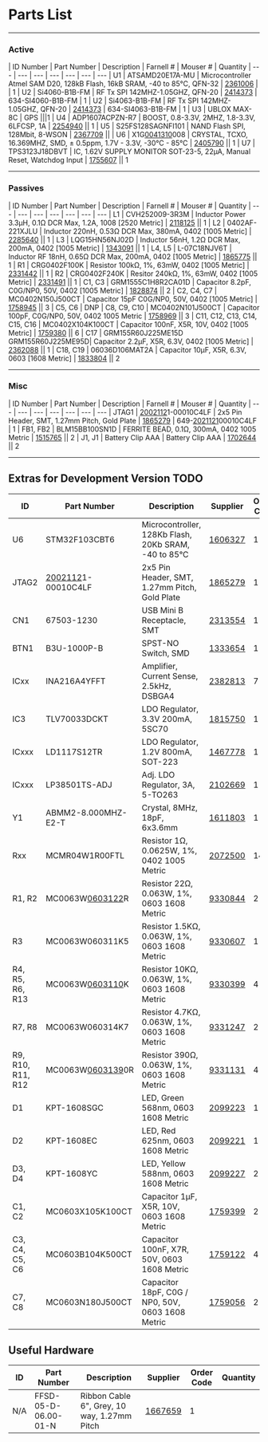 # Parts List

----
### Active

| ID Number  | Part Number | Description | Farnell # | Mouser # | Quantity
| --- | --- | --- | --- | --- | --- | ---
| U1 | ATSAMD20E17A-MU | Microcontroller Atmel SAM D20, 128kB Flash, 16kB SRAM, -40 to 85°C, QFN-32 | [2361006](http://uk.farnell.com/jsp/search/browse.jsp;jsessionid=0?N=0&Ntk=partnumbers&Ntt=*2361006*) | | 1
| U2 | Si4060-B1B-FM | RF Tx SPI 142MHZ-1.05GHZ, QFN-20 | [2414373](http://uk.farnell.com/jsp/search/browse.jsp;jsessionid=0?N=0&Ntk=partnumbers&Ntt=*2414373*) | 634-SI4060-B1B-FM | 1
| U2 | Si4063-B1B-FM | RF Tx SPI 142MHZ-1.05GHZ, QFN-20 | [2414373](http://uk.farnell.com/jsp/search/browse.jsp;jsessionid=0?N=0&Ntk=partnumbers&Ntt=*2414373*) | 634-SI4063-B1B-FM | 1
| U3 | UBLOX MAX-8C | GPS |||1
| U4 | ADP1607ACPZN-R7 | BOOST, 0.8-3.3V, 2MHZ, 1.8-3.3V, 6LFCSP, 1A | [2254940](http://uk.farnell.com/jsp/search/browse.jsp;jsessionid=0?N=0&Ntk=partnumbers&Ntt=*2254940*) || 1
| U5 | S25FS128SAGNFI101 | NAND Flash SPI, 128Mbit, 8-WSON | [2367709](http://uk.farnell.com/jsp/search/browse.jsp;jsessionid=0?N=0&Ntk=partnumbers&Ntt=*2367709*) ||
| U6 | X1G[0041310](http://uk.farnell.com/jsp/search/browse.jsp;jsessionid=0?N=0&Ntk=partnumbers&Ntt=*0041310*)008 | CRYSTAL, TCXO, 16.369MHZ, SMD, ± 0.5ppm, 1.7V - 3.3V, -30°C - 85°C | [2405790](http://uk.farnell.com/jsp/search/browse.jsp;jsessionid=0?N=0&Ntk=partnumbers&Ntt=*2405790*) || 1
| U7 | TPS3123J18DBVT | IC, 1.62V SUPPLY MONITOR SOT-23-5, 22µA, Manual Reset, Watchdog Input | [1755607](http://uk.farnell.com/jsp/search/browse.jsp;jsessionid=0?N=0&Ntk=partnumbers&Ntt=*1755607*) || 1

----

### Passives

| ID Number | Part Number | Description | Farnell # | Mouser # | Quantity
| --- | --- | --- | --- | --- | --- | ---
| L1 | CVH252009-3R3M | Inductor Power 3.3µH, 0.1Ω DCR Max, 1.2A, 1008 [2520 Metric] | [2118125](http://uk.farnell.com/jsp/search/browse.jsp;jsessionid=0?N=0&Ntk=partnumbers&Ntt=*2118125*) || 1
| L2 | 0402AF-221XJLU | Inductor 220nH, 0.53Ω DCR Max, 380mA, 0402 [1005 Metric] | [2285640](http://uk.farnell.com/jsp/search/browse.jsp;jsessionid=0?N=0&Ntk=partnumbers&Ntt=*2285640*) || 1
| L3 | LQG15HN56NJ02D | Inductor 56nH, 1.2Ω DCR Max, 200mA, 0402 [1005 Metric] | [1343091](http://uk.farnell.com/jsp/search/browse.jsp;jsessionid=0?N=0&Ntk=partnumbers&Ntt=*1343091*) || 1
| L4, L5 | L-07C18NJV6T | Inductor RF 18nH, 0.65Ω DCR Max, 200mA, 0402 [1005 Metric] | [1865775](http://uk.farnell.com/jsp/search/browse.jsp;jsessionid=0?N=0&Ntk=partnumbers&Ntt=*1865775*) || 1
| R1 | CRG0402F100K | Resistor 100kΩ, 1%, 63mW, 0402 [1005 Metric] | [2331442](http://uk.farnell.com/jsp/search/browse.jsp;jsessionid=0?N=0&Ntk=partnumbers&Ntt=*2331442*) || 1
| R2 | CRG0402F240K | Resitor 240kΩ, 1%, 63mW, 0402 [1005 Metric] | [2331491](http://uk.farnell.com/jsp/search/browse.jsp;jsessionid=0?N=0&Ntk=partnumbers&Ntt=*2331491*) || 1
| C1, C3 | GRM1555C1H8R2CA01D | Capacitor 8.2pF, C0G/NP0, 50V, 0402 [1005 Metric] | [1828874](http://uk.farnell.com/jsp/search/browse.jsp;jsessionid=0?N=0&Ntk=partnumbers&Ntt=*1828874*) || 2
| C2, C4, C7 | MC0402N150J500CT | Capacitor 15pF C0G/NP0, 50V, 0402 [1005 Metric] | [1758945](http://uk.farnell.com/jsp/search/browse.jsp;jsessionid=0?N=0&Ntk=partnumbers&Ntt=*1758945*) || 3
| C5, C6 | DNP
| C8, C9, C10 | MC0402N101J500CT | Capacitor 100pF, C0G/NP0, 50V, 0402 1005 Metric | [1758969](http://uk.farnell.com/jsp/search/browse.jsp;jsessionid=0?N=0&Ntk=partnumbers&Ntt=*1758969*) || 3
| C11, C12, C13, C14, C15, C16 | MC0402X104K100CT | Capacitor 100nF, X5R, 10V, 0402 [1005 Metric] | [1759380](http://uk.farnell.com/jsp/search/browse.jsp;jsessionid=0?N=0&Ntk=partnumbers&Ntt=*1759380*) || 6
| C17 | GRM155R60J225ME15D GRM155R60J225ME95D| Capacitor 2.2µF, X5R, 6.3V, 0402 [1005 Metric] | [2362088](http://uk.farnell.com/jsp/search/browse.jsp;jsessionid=0?N=0&Ntk=partnumbers&Ntt=*2362088*) || 1
| C18, C19 | 06036D106MAT2A | Capacitor 10µF, X5R, 6.3V, 0603 [1608 Metric] | [1833804](http://uk.farnell.com/jsp/search/browse.jsp;jsessionid=0?N=0&Ntk=partnumbers&Ntt=*1833804*) || 2

----

### Misc

| ID Number | Part Number | Description | Farnell # | Mouser # | Quantity
| --- | --- | --- | --- | --- | --- | ---
| JTAG1 | [2002112](http://uk.farnell.com/jsp/search/browse.jsp;jsessionid=0?N=0&Ntk=partnumbers&Ntt=*2002112*)1-00010C4LF | 2x5 Pin Header, SMT, 1.27mm Pitch, Gold Plate | [1865279](http://uk.farnell.com/jsp/search/browse.jsp;jsessionid=0?N=0&Ntk=partnumbers&Ntt=*1865279*) | 649-[2021121](http://uk.farnell.com/jsp/search/browse.jsp;jsessionid=0?N=0&Ntk=partnumbers&Ntt=*2021121*)00010C4LF | 1
| FB1, FB2 | BLM15BB100SN1D | FERRITE BEAD, 0.1Ω, 300mA, 0402 1005 Metric | [1515765](http://uk.farnell.com/jsp/search/browse.jsp;jsessionid=0?N=0&Ntk=partnumbers&Ntt=*1515765*) || 2
| J1, J1 | Battery Clip AAA | Battery Clip AAA | [1702644](http://uk.farnell.com/jsp/search/browse.jsp;jsessionid=0?N=0&Ntk=partnumbers&Ntt=*1702644*) || 2

----
## Extras for Development Version TODO

| ID | Part Number | Description | Supplier | Order Code | Quantity | Notes
| --- | --- | --- | --- | --- | --- | ---
| U6 | STM32F103CBT6 | Microcontroller, 128Kb Flash, 20Kb SRAM, -40 to 85°C | [1606327](http://uk.farnell.com/jsp/search/browse.jsp;jsessionid=0?N=0&Ntk=partnumbers&Ntt=*1606327*) | 1
| JTAG2 | [2002112](http://uk.farnell.com/jsp/search/browse.jsp;jsessionid=0?N=0&Ntk=partnumbers&Ntt=*2002112*)1-00010C4LF | 2x5 Pin Header, SMT, 1.27mm Pitch, Gold Plate | [1865279](http://uk.farnell.com/jsp/search/browse.jsp;jsessionid=0?N=0&Ntk=partnumbers&Ntt=*1865279*) | 1
| CN1 | 67503-1230 | USB Mini B Receptacle, SMT | [2313554](http://uk.farnell.com/jsp/search/browse.jsp;jsessionid=0?N=0&Ntk=partnumbers&Ntt=*2313554*) | 1
| BTN1 | B3U-1000P-B | SPST-NO Switch, SMD | [1333654](http://uk.farnell.com/jsp/search/browse.jsp;jsessionid=0?N=0&Ntk=partnumbers&Ntt=*1333654*) | 1
| ICxx | INA216A4YFFT | Amplifier, Current Sense, 2.5kHz, DSBGA4 | [2382813](http://uk.farnell.com/jsp/search/browse.jsp;jsessionid=0?N=0&Ntk=partnumbers&Ntt=*2382813*) | 7
| IC3 | TLV70033DCKT | LDO Regulator, 3.3V 200mA, 5SC70 | [1815750](http://uk.farnell.com/jsp/search/browse.jsp;jsessionid=0?N=0&Ntk=partnumbers&Ntt=*1815750*) | 1
| ICxxx | LD1117S12TR | LDO Regulator, 1.2V 800mA, SOT-223 | [1467778](http://uk.farnell.com/jsp/search/browse.jsp;jsessionid=0?N=0&Ntk=partnumbers&Ntt=*1467778*) | 1
| ICxxx | LP38501TS-ADJ | Adj. LDO Regulator, 3A, 5-TO263 | [2102669](http://uk.farnell.com/jsp/search/browse.jsp;jsessionid=0?N=0&Ntk=partnumbers&Ntt=*2102669*) | 1
| Y1 | ABMM2-8.000MHZ-E2-T | Crystal, 8MHz, 18pF, 6x3.6mm | [1611803](http://uk.farnell.com/jsp/search/browse.jsp;jsessionid=0?N=0&Ntk=partnumbers&Ntt=*1611803*) | 1
| Rxx |  MCMR04W1R00FTL | Resistor 1Ω, 0.0625W, 1%, 0402 1005 Metric | [2072500](http://uk.farnell.com/jsp/search/browse.jsp;jsessionid=0?N=0&Ntk=partnumbers&Ntt=*2072500*) | 14
| R1, R2 | MC0063W[0603122](http://uk.farnell.com/jsp/search/browse.jsp;jsessionid=0?N=0&Ntk=partnumbers&Ntt=*0603122*)R | Resistor 22Ω, 0.063W, 1%, 0603 1608 Metric | [9330844](http://uk.farnell.com/jsp/search/browse.jsp;jsessionid=0?N=0&Ntk=partnumbers&Ntt=*9330844*) | 2
| R3 | MC0063W060311K5 | Resistor 1.5KΩ, 0.063W, 1%, 0603 1608 Metric | [9330607](http://uk.farnell.com/jsp/search/browse.jsp;jsessionid=0?N=0&Ntk=partnumbers&Ntt=*9330607*) | 1
| R4, R5, R6, R13 | MC0063W[0603110](http://uk.farnell.com/jsp/search/browse.jsp;jsessionid=0?N=0&Ntk=partnumbers&Ntt=*0603110*)K | Resistor 10KΩ, 0.063W, 1%, 0603 1608 Metric | [9330399](http://uk.farnell.com/jsp/search/browse.jsp;jsessionid=0?N=0&Ntk=partnumbers&Ntt=*9330399*) | 4
| R7, R8 | MC0063W060314K7 | Resistor 4.7KΩ, 0.063W, 1%, 0603 1608 Metric | [9331247](http://uk.farnell.com/jsp/search/browse.jsp;jsessionid=0?N=0&Ntk=partnumbers&Ntt=*9331247*) | 2
| R9, R10, R11, R12 | MC0063W[0603139](http://uk.farnell.com/jsp/search/browse.jsp;jsessionid=0?N=0&Ntk=partnumbers&Ntt=*0603139*)0R | Resistor 390Ω, 0.063W, 1%, 0603 1608 Metric | [9331131](http://uk.farnell.com/jsp/search/browse.jsp;jsessionid=0?N=0&Ntk=partnumbers&Ntt=*9331131*) | 4
| D1 | KPT-1608SGC | LED, Green 568nm, 0603 1608 Metric | [2099223](http://uk.farnell.com/jsp/search/browse.jsp;jsessionid=0?N=0&Ntk=partnumbers&Ntt=*2099223*) | 1
| D2 | KPT-1608EC | LED, Red 625nm, 0603 1608 Metric | [2099221](http://uk.farnell.com/jsp/search/browse.jsp;jsessionid=0?N=0&Ntk=partnumbers&Ntt=*2099221*) | 1
| D3, D4 | KPT-1608YC | LED, Yellow 588nm, 0603 1608 Metric | [2099227](http://uk.farnell.com/jsp/search/browse.jsp;jsessionid=0?N=0&Ntk=partnumbers&Ntt=*2099227*) | 2
| C1, C2 | MC0603X105K100CT | Capacitor 1µF, X5R, 10V, 0603 1608 Metric | [1759399](http://uk.farnell.com/jsp/search/browse.jsp;jsessionid=0?N=0&Ntk=partnumbers&Ntt=*1759399*) | 2
| C3, C4, C5, C6 | MC0603B104K500CT | Capacitor 100nF, X7R, 50V, 0603 1608 Metric | [1759122](http://uk.farnell.com/jsp/search/browse.jsp;jsessionid=0?N=0&Ntk=partnumbers&Ntt=*1759122*) | 4
| C7, C8 | MC0603N180J500CT | Capacitor 18pF, C0G / NP0, 50V, 0603 1608 Metric | [1759056](http://uk.farnell.com/jsp/search/browse.jsp;jsessionid=0?N=0&Ntk=partnumbers&Ntt=*1759056*) | 2

## Useful Hardware

| ID | Part Number | Description | Supplier | Order Code | Quantity
| --- | --- | --- | --- | --- | ---
| N/A | FFSD-05-D-06.00-01-N | Ribbon Cable 6", Grey, 10 way, 1.27mm Pitch | [1667659](http://uk.farnell.com/jsp/search/browse.jsp;jsessionid=0?N=0&Ntk=partnumbers&Ntt=*1667659*) | 1
